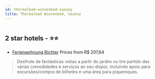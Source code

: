 ```yaml
---
id: thermalbad-wiesenbad-saxony
title: Thermalbad Wiesenbad, Saxony
---
```


<center><img src="https://i.travelapi.com/hotels/40000000/39510000/39500300/39500246/506630d9_b.jpg" alt="" /></center>


##  2 star hotels - ⭐️⭐️

-    [Ferienwohnung Richter](https://us.hurb.com/hotels/thermalbad-wiesenbad/ferienwohnung-richter-HT-IULC?cmp=18055) Prices from R$ 207,64
   > Desfrute de fantásticas vistas a partir do jardim ou tire partido das várias comodidades e serviços ao seu dispor, incluindo apoio para excursões/compra de bilhetes e uma área para piqueniques.
